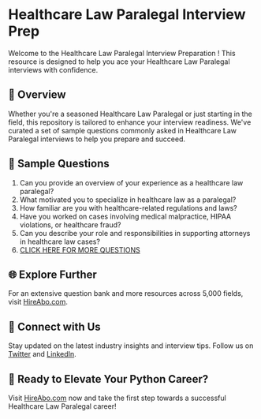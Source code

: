 # Healthcare Law Paralegal Interview Prep

Welcome to the Healthcare Law Paralegal Interview Preparation ! This resource is designed to help you ace your Healthcare Law Paralegal interviews with confidence.

## 🚀 Overview

Whether you're a seasoned Healthcare Law Paralegal or just starting in the field, this repository is tailored to enhance your interview readiness. We've curated a set of sample questions commonly asked in Healthcare Law Paralegal interviews to help you prepare and succeed.

## 📝 Sample Questions

1. Can you provide an overview of your experience as a healthcare law paralegal?
2. What motivated you to specialize in healthcare law as a paralegal?
3. How familiar are you with healthcare-related regulations and laws?
4. Have you worked on cases involving medical malpractice, HIPAA violations, or healthcare fraud?
5. Can you describe your role and responsibilities in supporting attorneys in healthcare law cases?
6. [CLICK HERE FOR MORE QUESTIONS](https://hireabo.com/job/9_2_13/Healthcare%20Law%20Paralegal)

## 🌐 Explore Further

For an extensive question bank and more resources across 5,000 fields, visit [HireAbo.com](https://www.hireabo.com).

## 📱 Connect with Us

Stay updated on the latest industry insights and interview tips. Follow us on [Twitter](https://twitter.com/hireabo) and [LinkedIn](https://www.linkedin.com/in/hire-abo-3609972a8/).

## 🚀 Ready to Elevate Your Python Career?

Visit [HireAbo.com](https://www.hireabo.com) now and take the first step towards a successful Healthcare Law Paralegal career!